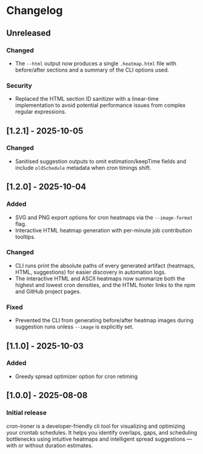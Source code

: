 # Changelog

## Unreleased

### Changed

- The `--html` output now produces a single `.heatmap.html` file with before/after sections and a summary of the CLI options used.

### Security

- Replaced the HTML section ID sanitizer with a linear-time implementation to avoid potential performance issues from complex regular expressions.

## [1.2.1] - 2025-10-05

### Changed

- Sanitised suggestion outputs to omit estimation/keepTime fields and include `oldSchedule` metadata when cron timings shift.

## [1.2.0] - 2025-10-04

### Added

- SVG and PNG export options for cron heatmaps via the `--image-format` flag.
- Interactive HTML heatmap generation with per-minute job contribution tooltips.

### Changed

- CLI runs print the absolute paths of every generated artifact (heatmaps, HTML, suggestions) for easier discovery in automation logs.
- The interactive HTML and ASCII heatmaps now summarize both the highest and lowest cron densities, and the HTML footer links to the npm and GitHub project pages.

### Fixed

- Prevented the CLI from generating before/after heatmap images during suggestion runs unless `--image` is explicitly set.

## [1.1.0] - 2025-10-03

### Added

- Greedy spread optimizer option for cron retiming

## [1.0.0] - 2025-08-08

### Initial release

cron-ironer is a developer-friendly cli tool for visualizing and optimizing your crontab schedules.
It helps you identify overlaps, gaps, and scheduling bottlenecks using intuitive heatmaps and
intelligent spread suggestions — with or without duration estimates.
